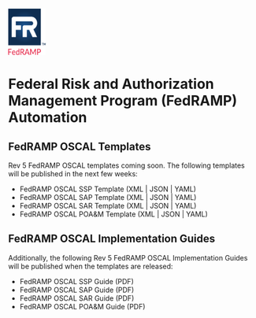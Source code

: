 <img src="https://github.com/GSA/fedramp-automation/raw/master/assets/FedRAMP_LOGO.png" alt="FedRAMP" width="76" height="94"><br />

# Federal Risk and Authorization Management Program (FedRAMP) Automation

## FedRAMP OSCAL Templates

Rev 5 FedRAMP OSCAL templates coming soon.  The following templates will be published in the next few weeks:
- FedRAMP OSCAL SSP Template (XML | JSON | YAML)
- FedRAMP OSCAL SAP Template (XML | JSON | YAML)
- FedRAMP OSCAL SAR Template (XML | JSON | YAML)
- FedRAMP OSCAL POA&M Template (XML | JSON | YAML)


## FedRAMP OSCAL Implementation Guides

Additionally, the following Rev 5 FedRAMP OSCAL Implementation Guides will be published when the templates are released:
- FedRAMP OSCAL SSP Guide (PDF)
- FedRAMP OSCAL SAP Guide (PDF)
- FedRAMP OSCAL SAR Guide (PDF)
- FedRAMP OSCAL POA&M Guide (PDF)